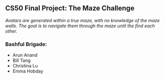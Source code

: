 ## CS50 Final Project: The Maze Challenge

*Avatars are generated within a true maze, with no knowledge of the maze walls. The goal is to navigate them through the maze until the find each other.*

### Bashful Brigade:

* Arun Anand
* Bill Tang
* Christina Lu
* Emma Hobday
